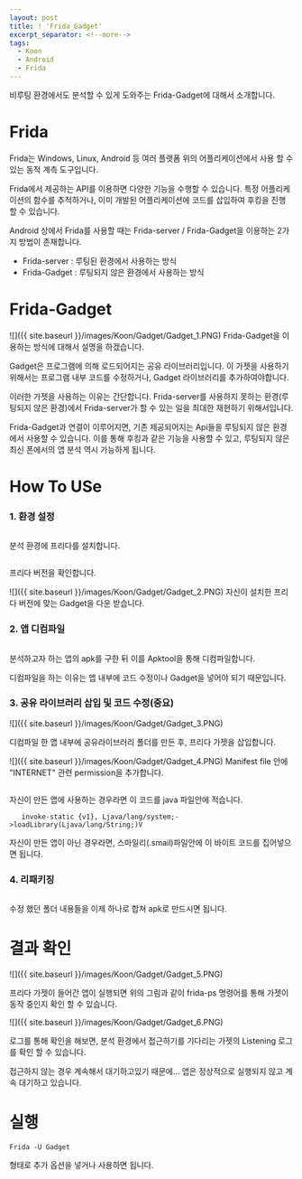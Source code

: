 ```yaml
---
layout: post
title: ! 'Frida_Gadget'
excerpt_separator: <!--more-->
tags:
  - Koon
  - Android
  - Frida
---
```

비루팅 환경에서도 분석할 수 있게 도와주는 Frida-Gadget에 대해서 소개합니다.

<!--more-->

# Frida
Frida는 Windows, Linux, Android 등 여러 플랫폼 위의 어플리케이션에서 사용 할 수 있는 동적 계측 도구입니다. 

Frida에서 제공하는 API를 이용하면 다양한 기능을 수행할 수 있습니다. 특정 어플리케이션의 함수를 추적하거나, 이미 개발된 어플리케이션에 코드를 삽입하여 후킹을 진행 할 수 있습니다.

Android 상에서 Frida를 사용할 때는 Frida-server / Frida-Gadget을 이용하는 2가지 방법이 존재합니다.

* Frida-server : 루팅된 환경에서 사용하는 방식
* Frida-Gadget : 루팅되지 않은 환경에서 사용하는 방식


# Frida-Gadget
![]({{ site.baseurl }}/images/Koon/Gadget/Gadget_1.PNG)
Frida-Gadget을 이용하는 방식에 대해서 설명을 하겠습니다.

Gadget은 프로그램에 의해 로드되어지는 공유 라이브러리입니다. 이 가젯을 사용하기 위해서는 프로그램 내부 코드를 수정하거나, Gadget 라이브러리를 추가하여야합니다.

이러한 가젯을 사용하는 이유는 간단합니다. Frida-server를 사용하지 못하는 환경(루팅되지 않은 환경)에서 Frida-server가 할 수 있는 일을 최대한 재현하기 위해서입니다.

Frida-Gadget과 연결이 이루어지면, 기존 제공되어지는 Api들을 루팅되지 않은 환경에서 사용할 수 있습니다. 이를 통해 후킹과 같은 기능을 사용할 수 있고, 루팅되지 않은 최신 폰에서의 앱 분석 역시 가능하게 됩니다.

# How To USe
### 1. 환경 설정

```pip install frida-tools
```
분석 환경에 프리다를 설치합니다.

```frida --version
```
프리다 버전을 확인합니다.

![]({{ site.baseurl }}/images/Koon/Gadget/Gadget_2.PNG)
자신이 설치한 프리다 버전에 맞는 Gadget을 다운 받습니다.

### 2. 앱 디컴파일
```apktool d [***.apk]
```
분석하고자 하는 앱의 apk를 구한 뒤 이를 Apktool을 통해 디컴파일합니다.

디컴파일을 하는 이유는 앱 내부에 코드 수정이나 Gadget을 넣어야 되기 때문입니다.

### 3. 공유 라이브러리 삽입 및 코드 수정(중요)
![]({{ site.baseurl }}/images/Koon/Gadget/Gadget_3.PNG)

디컴파일 한 앱 내부에 공유라이브러리 폴더를 만든 후, 프리다 가젯을 삽입합니다.

![]({{ site.baseurl }}/images/Koon/Gadget/Gadget_4.PNG)
Manifest file 안에 "INTERNET" 관련 permission을 추가합니다.

```System.loadLibrary("frida")
```
자신이 만든 앱에 사용하는 경우라면 이 코드를 java 파일안에 적습니다.

```const-string v1, "frida"
   invoke-static {v1}, Ljava/lang/system;->loadLibrary(Ljava/lang/String;)V
```
자신이 만든 앱이 아닌 경우라면, 스마일리(.smail)파일안에 이 바이트 코드를 집어넣으면 됩니다.

### 4. 리패키징
```apktool b -o [out] [decompiled folder]
```
수정 했던 폴더 내용들을 이제 하나로 합쳐 apk로 만드시면 됩니다.


# 결과 확인 
![]({{ site.baseurl }}/images/Koon/Gadget/Gadget_5.PNG)

프리다 가젯이 들어간 앱이 실행되면 위의 그림과 같이 frida-ps 명령어를 통해 가젯이 동작 중인지 확인 할 수 있습니다.

![]({{ site.baseurl }}/images/Koon/Gadget/Gadget_6.PNG)

로그를 통해 확인을 해보면, 분석 환경에서 접근하기를 기다리는 가젯의 Listening 로그를 확인 할 수 있습니다.

접근하지 않는 경우 계속해서 대기하고있기 때문에... 앱은 정상적으로 실행되지 않고 계속 대기하고 있습니다.


# 실행
```
Frida -U Gadget 
```

형태로 추가 옵션을 넣거나 사용하면 됩니다.
